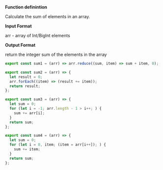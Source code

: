 **Function definintion**

Calculate the sum of elements in an array.

**Input Format**

arr - array of Int/BigInt elements

**Output Format**

return the integer sum of the elements in the array

```javascript
export const sum1 = (arr) => arr.reduce((sum, item) => sum + item, 0);
```

```javascript
export const sum2 = (arr) => {
  let result = 0;
  arr.forEach((item) => (result += item));
  return result;
};
```

```javascript
export const sum3 = (arr) => {
  let sum = 0;
  for (let i = -1; arr.length - 1 > i++; ) {
    sum += arr[i];
  }
  return sum;
};
```

```javascript
export const sum4 = (arr) => {
  let sum = 0;
  for (let i = 0, item; (item = arr[i++]); ) {
    sum += item;
  }
  return sum;
};
```
